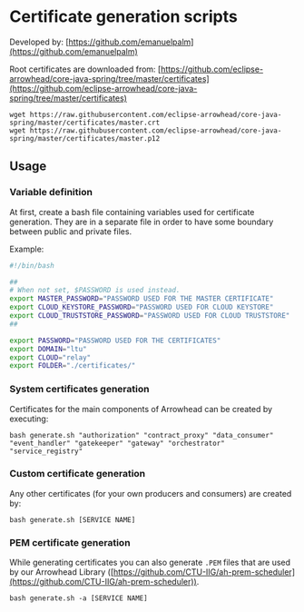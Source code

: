 # Certificate generation scripts

Developed by: [https://github.com/emanuelpalm](https://github.com/emanuelpalm)

Root certificates are downloaded from: [https://github.com/eclipse-arrowhead/core-java-spring/tree/master/certificates](https://github.com/eclipse-arrowhead/core-java-spring/tree/master/certificates)

```
wget https://raw.githubusercontent.com/eclipse-arrowhead/core-java-spring/master/certificates/master.crt
wget https://raw.githubusercontent.com/eclipse-arrowhead/core-java-spring/master/certificates/master.p12
```


## Usage

### Variable definition

At first, create a bash file containing variables used for certificate generation. They are in a separate file in order to have some boundary between public and private files.

Example:

```bash
#!/bin/bash

##
# When not set, $PASSWORD is used instead.
export MASTER_PASSWORD="PASSWORD USED FOR THE MASTER CERTIFICATE"
export CLOUD_KEYSTORE_PASSWORD="PASSWORD USED FOR CLOUD KEYSTORE"
export CLOUD_TRUSTSTORE_PASSWORD="PASSWORD USED FOR CLOUD TRUSTSTORE"
##

export PASSWORD="PASSWORD USED FOR THE CERTIFICATES"
export DOMAIN="ltu"
export CLOUD="relay"
export FOLDER="./certificates/"
```

### System certificates generation

Certificates for the main components of Arrowhead can be created by executing:

```
bash generate.sh "authorization" "contract_proxy" "data_consumer" "event_handler" "gatekeeper" "gateway" "orchestrator" "service_registry"
```

### Custom certificate generation

Any other certificates (for your own producers and consumers) are created by:

```
bash generate.sh [SERVICE NAME]
```

### PEM certificate generation

While generating certificates you can also generate `.PEM` files that are used by our Arrowhead Library ([https://github.com/CTU-IIG/ah-prem-scheduler](https://github.com/CTU-IIG/ah-prem-scheduler)).

```
bash generate.sh -a [SERVICE NAME]
```